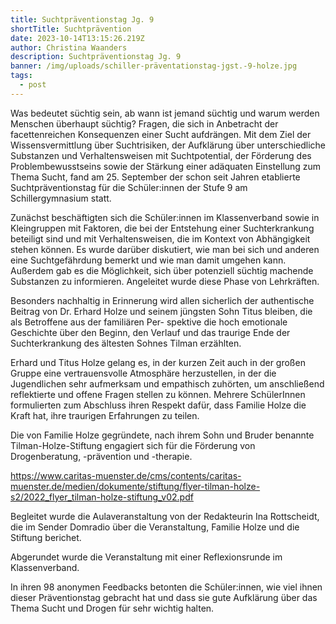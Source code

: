 ```yaml
---
title: Suchtpräventionstag Jg. 9
shortTitle: Suchtprävention
date: 2023-10-14T13:15:26.219Z
author: Christina Waanders
description: Suchtpräventionstag Jg. 9
banner: /img/uploads/schiller-präventationstag-jgst.-9-holze.jpg
tags:
  - post
---
```

Was bedeutet süchtig sein, ab wann ist jemand süchtig und warum werden Menschen überhaupt süchtig? Fragen, die sich in Anbetracht der facettenreichen Konsequenzen einer Sucht aufdrängen. Mit dem Ziel der Wissensvermittlung über Suchtrisiken, der Aufklärung über unterschiedliche Substanzen und Verhaltensweisen mit Suchtpotential, der Förderung des Problembewusstseins sowie der Stärkung einer adäquaten Einstellung zum Thema Sucht, fand am 25. September der schon seit Jahren etablierte Suchtpräventionstag für die Schüler:innen der Stufe 9 am Schillergymnasium statt.

Zunächst beschäftigten sich die Schüler:innen im Klassenverband sowie in Kleingruppen mit Faktoren, die bei der Entstehung einer Suchterkrankung beteiligt sind und mit Verhaltensweisen, die im Kontext von Abhängigkeit stehen können. Es wurde darüber diskutiert, wie man bei sich und anderen eine Suchtgefährdung bemerkt und wie man damit umgehen kann. Außerdem gab es die Möglichkeit, sich über potenziell süchtig machende Substanzen zu informieren. Angeleitet wurde diese Phase von Lehrkräften.

Besonders nachhaltig in Erinnerung wird allen sicherlich der authentische Beitrag von Dr. Erhard Holze und seinem jüngsten Sohn Titus bleiben, die als Betroffene aus der familiären Per- spektive die hoch emotionale Geschichte über den Beginn, den Verlauf und das traurige Ende der Suchterkrankung des ältesten Sohnes Tilman erzählten.

Erhard und Titus Holze gelang es, in der kurzen Zeit auch in der großen Gruppe eine vertrauensvolle Atmosphäre herzustellen, in der die Jugendlichen sehr aufmerksam und empathisch zuhörten, um anschließend reflektierte und offene Fragen stellen zu können. Mehrere SchülerInnen formulierten zum Abschluss ihren Respekt dafür, dass Familie Holze die Kraft hat, ihre traurigen Erfahrungen zu teilen.

Die von Familie Holze gegründete, nach ihrem Sohn und Bruder benannte Tilman-Holze-Stiftung engagiert sich für die Förderung von Drogenberatung, -prävention und -therapie.

<https://www.caritas-muenster.de/cms/contents/caritas-muenster.de/medien/dokumente/stiftung/flyer-tilman-holze-s2/2022_flyer_tilman-holze-stiftung_v02.pdf>

Begleitet wurde die Aulaveranstaltung von der Redakteurin Ina Rottscheidt, die im Sender Domradio über die Veranstaltung, Familie Holze und die Stiftung berichet.

Abgerundet wurde die Veranstaltung mit einer Reflexionsrunde im Klassenverband.

In ihren 98 anonymen Feedbacks betonten die Schüler:innen, wie viel ihnen dieser Präventionstag gebracht hat und dass sie gute Aufklärung über das Thema Sucht und Drogen für sehr wichtig halten.